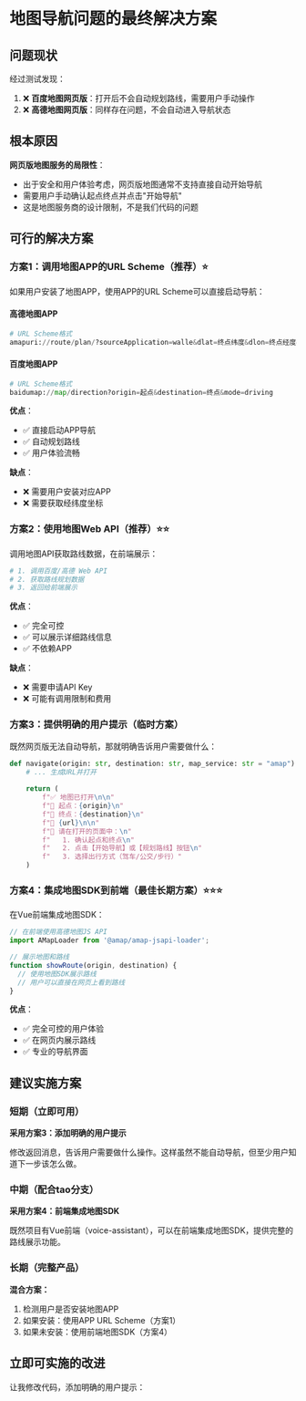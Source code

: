 # 地图导航问题的最终解决方案

## 问题现状

经过测试发现：
1. ❌ **百度地图网页版**：打开后不会自动规划路线，需要用户手动操作
2. ❌ **高德地图网页版**：同样存在问题，不会自动进入导航状态

## 根本原因

**网页版地图服务的局限性**：
- 出于安全和用户体验考虑，网页版地图通常不支持直接自动开始导航
- 需要用户手动确认起点终点并点击"开始导航"
- 这是地图服务商的设计限制，不是我们代码的问题

## 可行的解决方案

### 方案1：调用地图APP的URL Scheme（推荐）⭐

如果用户安装了地图APP，使用APP的URL Scheme可以直接启动导航：

#### 高德地图APP
```python
# URL Scheme格式
amapuri://route/plan/?sourceApplication=walle&dlat=终点纬度&dlon=终点经度&dname=终点名称&dev=0&t=0
```

#### 百度地图APP
```python
# URL Scheme格式
baidumap://map/direction?origin=起点&destination=终点&mode=driving
```

**优点**：
- ✅ 直接启动APP导航
- ✅ 自动规划路线
- ✅ 用户体验流畅

**缺点**：
- ❌ 需要用户安装对应APP
- ❌ 需要获取经纬度坐标

### 方案2：使用地图Web API（推荐）⭐⭐

调用地图API获取路线数据，在前端展示：

```python
# 1. 调用百度/高德 Web API
# 2. 获取路线规划数据
# 3. 返回给前端展示
```

**优点**：
- ✅ 完全可控
- ✅ 可以展示详细路线信息
- ✅ 不依赖APP

**缺点**：
- ❌ 需要申请API Key
- ❌ 可能有调用限制和费用

### 方案3：提供明确的用户提示（临时方案）

既然网页版无法自动导航，那就明确告诉用户需要做什么：

```python
def navigate(origin: str, destination: str, map_service: str = "amap") -> str:
    # ... 生成URL并打开
    
    return (
        f"✅ 地图已打开\n\n"
        f"📍 起点：{origin}\n"
        f"📍 终点：{destination}\n"
        f"🔗 {url}\n\n"
        f"📌 请在打开的页面中：\n"
        f"   1. 确认起点和终点\n"
        f"   2. 点击【开始导航】或【规划路线】按钮\n"
        f"   3. 选择出行方式（驾车/公交/步行）"
    )
```

### 方案4：集成地图SDK到前端（最佳长期方案）⭐⭐⭐

在Vue前端集成地图SDK：

```javascript
// 在前端使用高德地图JS API
import AMapLoader from '@amap/amap-jsapi-loader';

// 展示地图和路线
function showRoute(origin, destination) {
  // 使用地图SDK展示路线
  // 用户可以直接在网页上看到路线
}
```

**优点**：
- ✅ 完全可控的用户体验
- ✅ 在网页内展示路线
- ✅ 专业的导航界面

## 建议实施方案

### 短期（立即可用）

**采用方案3：添加明确的用户提示**

修改返回消息，告诉用户需要做什么操作。这样虽然不能自动导航，但至少用户知道下一步该怎么做。

### 中期（配合tao分支）

**采用方案4：前端集成地图SDK**

既然项目有Vue前端（voice-assistant），可以在前端集成地图SDK，提供完整的路线展示功能。

### 长期（完整产品）

**混合方案：**
1. 检测用户是否安装地图APP
2. 如果安装：使用APP URL Scheme（方案1）
3. 如果未安装：使用前端地图SDK（方案4）

## 立即可实施的改进

让我修改代码，添加明确的用户提示：

